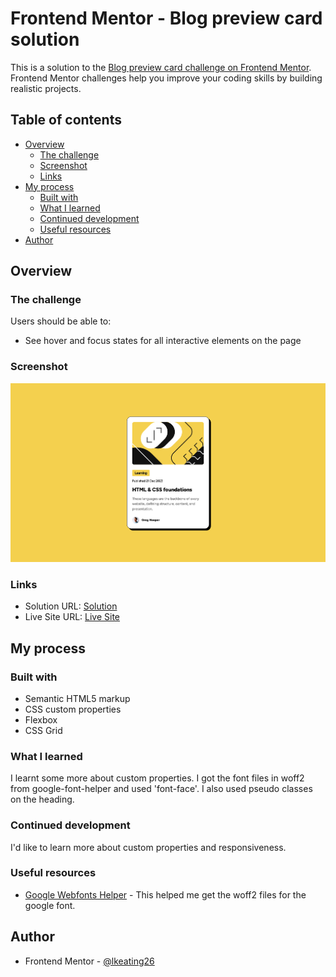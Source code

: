 # Frontend Mentor - Blog preview card solution

This is a solution to the [Blog preview card challenge on Frontend Mentor](https://www.frontendmentor.io/challenges/blog-preview-card-ckPaj01IcS). Frontend Mentor challenges help you improve your coding skills by building realistic projects.

## Table of contents

- [Overview](#overview)
  - [The challenge](#the-challenge)
  - [Screenshot](#screenshot)
  - [Links](#links)
- [My process](#my-process)
  - [Built with](#built-with)
  - [What I learned](#what-i-learned)
  - [Continued development](#continued-development)
  - [Useful resources](#useful-resources)
- [Author](#author)

## Overview

### The challenge

Users should be able to:

- See hover and focus states for all interactive elements on the page

### Screenshot

![](./screenshot.png)

### Links

- Solution URL: [Solution](https://www.frontendmentor.io/solutions/blog-preview-card-solution-aR7ll4QSeg)
- Live Site URL: [Live Site](https://lkeating26.github.io/fm-blog-preview-card/)

## My process

### Built with

- Semantic HTML5 markup
- CSS custom properties
- Flexbox
- CSS Grid

### What I learned

I learnt some more about custom properties.
I got the font files in woff2 from google-font-helper and used 'font-face'.
I also used pseudo classes on the heading.

### Continued development

I'd like to learn more about custom properties and responsiveness.

### Useful resources

- [Google Webfonts Helper](https://gwfh.mranftl.com/fonts) - This helped me get the woff2 files for the google font.

## Author

- Frontend Mentor - [@lkeating26](https://www.frontendmentor.io/profile/lkeating26)
